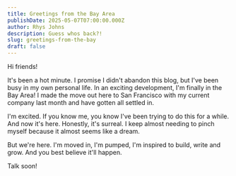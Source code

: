 ```yaml
---
title: Greetings from the Bay Area
publishDate: 2025-05-07T07:00:00.000Z
author: Rhys Johns
description: Guess whos back?!
slug: greetings-from-the-bay
draft: false
---
```


Hi friends!

It's been a hot minute. I promise I didn't abandon this blog, but I've been busy in my own personal life. In an exciting development, I'm finally in the Bay Area! I made the move out here to San Francisco with my current company last month and have gotten all settled in. 

I'm excited. If you know me, you know I've been trying to do this for a while. And now it's here. Honestly, it's surreal. I keep almost needing to pinch myself because it almost seems like a dream.

But we're here. I'm moved in, I'm pumped, I'm inspired to build, write and grow. And you best believe it'll happen.

Talk soon!
